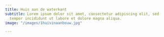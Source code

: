 ```yaml
---
title: Huis aan de waterkant
subtitle: Lorem ipsum dolor sit amet, consectetur adipiscing elit, sed do eiusmod
  tempor incididunt ut labore et dolore magna aliqua.
image: "/images/1huisinaanbouw.jpg"

---
```

